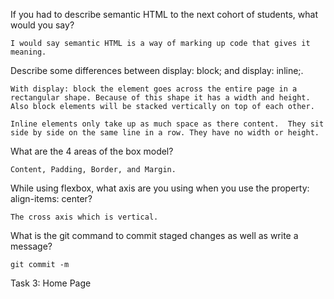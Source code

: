 
If you had to describe semantic HTML to the next cohort of students, what would you say?
    
    I would say semantic HTML is a way of marking up code that gives it meaning.


Describe some differences between display: block; and display: inline;.

    With display: block the element goes across the entire page in a rectangular shape. Because of this shape it has a width and height. Also block elements will be stacked vertically on top of each other.

    Inline elements only take up as much space as there content.  They sit side by side on the same line in a row. They have no width or height. 


What are the 4 areas of the box model?
    
    Content, Padding, Border, and Margin.


While using flexbox, what axis are you using when you use the property: align-items: center?

    The cross axis which is vertical.


What is the git command to commit staged changes as well as write a message?

    git commit -m

Task 3: Home Page